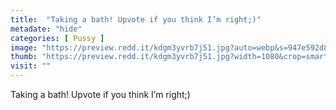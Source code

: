 ```yaml
---
title:  "Taking a bath! Upvote if you think I’m right;)"
metadate: "hide"
categories: [ Pussy ]
image: "https://preview.redd.it/kdgm3yvrb7j51.jpg?auto=webp&s=947e592d8d4ab850a9dc6a82f6a5e897ae2e7c6f"
thumb: "https://preview.redd.it/kdgm3yvrb7j51.jpg?width=1080&crop=smart&auto=webp&s=dc67e1f9d8f32adadcefbae10d9f5147e392d568"
visit: ""
---
```

Taking a bath! Upvote if you think I’m right;)
